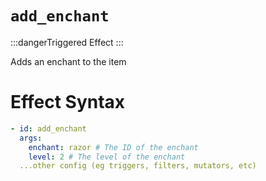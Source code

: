 # `add_enchant`
:::dangerTriggered Effect
:::

Adds an enchant to the item

# Effect Syntax
```yaml
- id: add_enchant
  args:
    enchant: razor # The ID of the enchant
    level: 2 # The level of the enchant
  ...other config (eg triggers, filters, mutators, etc)
```
